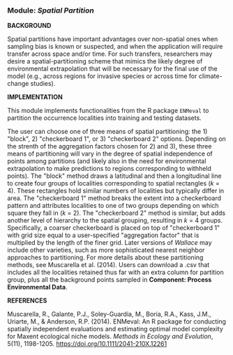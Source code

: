 ### **Module:** ***Spatial Partition***

**BACKGROUND**

Spatial partitions have important advantages over non-spatial ones when sampling bias is known or suspected, and when the application will require transfer across space and/or time. For such transfers, researchers may desire a spatial-partitioning scheme that mimics the likely degree of environmental extrapolation that will be necessary for the final use of the model (e.g., across regions for invasive species or across time for climate-change studies).

**IMPLEMENTATION**

This module implements functionalities from the R package `ENMeval` to partition the occurrence localities into training and testing datasets. 

The user can choose one of three means of spatial partitioning: the 1) "block", 2) "checkerboard 1", or 3) "checkerboard 2" options. Depending on the strenth of the aggregation factors chosen for 2) and 3), these three means of partitioning will vary in the degree of spatial independence of points among partitions (and likely also in the need for environmental extrapolation to make predictions to regions corresponding to withheld points). The "block" method draws a latitudinal and then a longitudinal line to create four groups of localities corresponding to spatial rectangles (*k* = 4). These rectangles hold similar numbers of localities but typically differ in area. The "checkerboard 1" method breaks the extent into a checkerboard pattern and attributes localities to one of two groups depending on which square they fall in (*k* = 2). The "checkerboard 2" method is similar, but adds another level of hierarchy to the spatial grouping, resulting in *k* = 4 groups. Specifically, a coarser checkerboard is placed on top of "checkerboard 1" with grid size equal to a user-specified "aggregation factor" that is multiplied by the length of the finer grid. Later versions of *Wallace* may include other varieties, such as more sophisticated nearest neighbor approaches to partitioning. For more details about these partitioning methods, see Muscarella et al. (2014). Users can download a .csv that includes all the localities retained thus far with an extra column for partition group, plus all the background points sampled in **Component: Process Environmental Data**.

**REFERENCES**

Muscarella, R., Galante, P.J., Soley-Guardia, M., Boria, R.A., Kass, J.M., Uriarte, M., & Anderson, R.P. (2014). ENMeval: An R package for conducting spatially independent evaluations and estimating optimal model complexity for Maxent ecological niche models. *Methods in Ecology and Evolution*, 5(11), 1198-1205. <a href="https://doi.org/10.1111/2041-210X.12261" target="_blank">https://doi.org/10.1111/2041-210X.12261</a>
